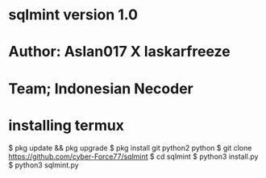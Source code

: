 # sqlmint version 1.0
# Author: Aslan017 X laskarfreeze
# Team; Indonesian Necoder
# installing termux

$ pkg update && pkg upgrade
$ pkg install git python2 python
$ git clone https://github.com/cyber-Force77/sqlmint
$ cd sqlmint
$ python3 install.py
$ python3 sqlmint.py
